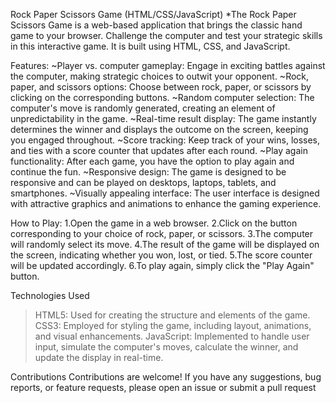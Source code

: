 Rock Paper Scissors Game (HTML/CSS/JavaScript)
*The Rock Paper Scissors Game is a web-based application that brings the classic hand game to your browser. Challenge the computer and test your strategic skills in this interactive game. It is built using HTML, CSS, and JavaScript.

Features:
~Player vs. computer gameplay: Engage in exciting battles against the computer, making strategic choices to outwit your opponent.
~Rock, paper, and scissors options: Choose between rock, paper, or scissors by clicking on the corresponding buttons.
~Random computer selection: The computer's move is randomly generated, creating an element of unpredictability in the game.
~Real-time result display: The game instantly determines the winner and displays the outcome on the screen, keeping you engaged throughout.
~Score tracking: Keep track of your wins, losses, and ties with a score counter that updates after each round.
~Play again functionality: After each game, you have the option to play again and continue the fun.
~Responsive design: The game is designed to be responsive and can be played on desktops, laptops, tablets, and smartphones.
~Visually appealing interface: The user interface is designed with attractive graphics and animations to enhance the gaming experience.

How to Play:
1.Open the game in a web browser.
2.Click on the button corresponding to your choice of rock, paper, or scissors.
3.The computer will randomly select its move.
4.The result of the game will be displayed on the screen, indicating whether you won, lost, or tied.
5.The score counter will be updated accordingly.
6.To play again, simply click the "Play Again" button.

Technologies Used
>HTML5: Used for creating the structure and elements of the game.
>CSS3: Employed for styling the game, including layout, animations, and visual enhancements.
>JavaScript: Implemented to handle user input, simulate the computer's moves, calculate the winner, and update the display in real-time.

Contributions
Contributions are welcome! If you have any suggestions, bug reports, or feature requests, please open an issue or submit a pull request
